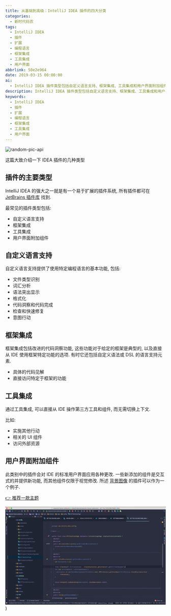 ```yaml
---
title: 从基础到高级：IntelliJ IDEA 插件的四大分类
categories:
  - 新时代码农
tags:
  - IntelliJ IDEA
  - 插件
  - 扩展
  - 编程语言
  - 框架集成
  - 工具集成
  - 用户界面
abbrlink: 50e2e964
date: 2019-03-15 00:00:00
ai:
  - IntelliJ IDEA 插件类型包括自定义语言支持、框架集成、工具集成和用户界面附加组件。这些插件提供了丰富的功能，如文件识别、语法突出显示、代码洞察、框架特有功能的直接访问、第三方工具的直接操作以及IDE界面的定制化。
description: IntelliJ IDEA 插件类型包括自定义语言支持、框架集成、工具集成和用户界面附加组件。这些插件提供了丰富的功能，如文件识别、语法突出显示、代码洞察、框架特有功能的直接访问、第三方工具的直接操作以及IDE界面的定制化。
keywords:
  - IntelliJ IDEA
  - 插件
  - 扩展
  - 编程语言
  - 框架集成
  - 工具集成
  - 用户界面
---
```


<!-- markdownlint-disable-next-line MD033 -->
<meta name="referrer" content="no-referrer"/>

![random-pic-api](https://api.dong4j.ink:1024/cover)

这篇大致介绍一下 IDEA 插件的几种类型

<!-- more -->

## 插件的主要类型

IntelliJ IDEA 的强大之一就是有一个易于扩展的插件系统, 所有插件都可在 [JetBrains 插件库](https://plugins.jetbrains.com/) 找到.

最常见的插件类型包括:

- 自定义语言支持
- 框架集成
- 工具集成
- 用户界面附加组件

## 自定义语言支持

自定义语言支持提供了使用特定编程语言的基本功能, 包括:

- 文件类型识别
- 词汇分析
- 语法突出显示
- 格式化
- 代码洞察和代码完成
- 检查和快速修复
- 意图行动

## 框架集成

框架集成包括改进的代码洞察功能, 这些功能对于给定的框架是典型的, 以及直接从 IDE 使用框架特定功能的选项. 有时它还包括自定义语法或 DSL 的语言支持元素.

- 具体的代码见解
- 直接访问特定于框架的功能

## 工具集成

通过工具集成, 可以直接从 IDE 操作第三方工具和组件, 而无需切换上下文.

比如:

- 实施其他行动
- 相关的 UI 组件
- 访问外部资源

## 用户界面附加组件

此类别中的插件会对 IDE 的标准用户界面应用各种更改.
一些新添加的组件是交互式的并提供新功能, 而其他组件仅限于视觉修改. 所述 [背景图像](https://plugins.jetbrains.com/plugin/72) 的插件可以作为一个例子.

[👉 推荐一款主题](https://plugins.jetbrains.com/plugin/8006-material-theme-ui)

![20241229154732_KI8B9GrW.webp](./03151253/20241229154732_KI8B9GrW.webp))
